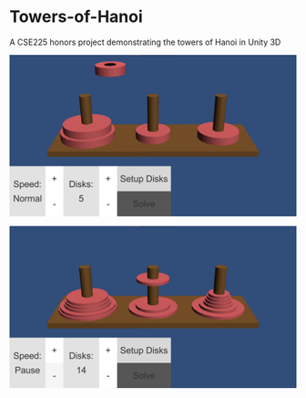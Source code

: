 # Towers-of-Hanoi
A CSE225 honors project demonstrating the towers of Hanoi in Unity 3D

![Demo Image 1](https://github.com/NevinAF/Towers-of-Hanoi/blob/main/Screenshot%202022-03-20%20110059.png)

![Demo Image 2](https://github.com/NevinAF/Towers-of-Hanoi/blob/main/Screenshot%202022-03-20%20110207.png)
